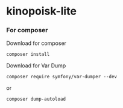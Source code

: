 # kinopoisk-lite


<h3>For composer</h3>

<p>Download for composer</p>

```
composer install
```

<p>Download for Var Dump</p>


```
composer require symfony/var-dumper --dev
```



or


```
composer dump-autoload
```


  
